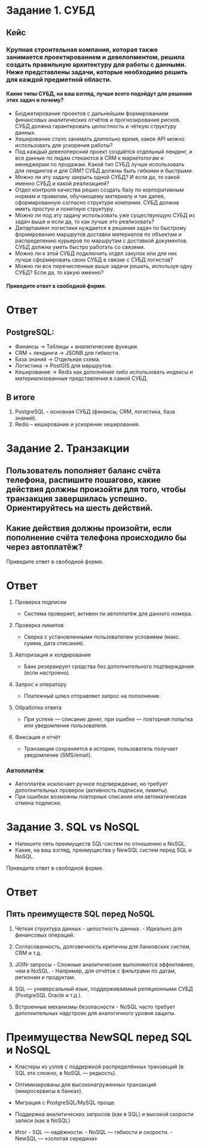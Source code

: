# Задание 1. СУБД
## Кейс
### Крупная строительная компания, которая также занимается проектированием и девелопментом, решила создать правильную архитектуру для работы с данными. Ниже представлены задачи, которые необходимо решить для каждой предметной области.

#### Какие типы СУБД, на ваш взгляд, лучше всего подойдут для решения этих задач и почему?

* Бюджетирование проектов с дальнейшим формированием финансовых аналитических отчётов и прогнозирования рисков. СУБД должна гарантировать целостность и чёткую структуру данных.
* Хеширование стало занимать длительно время, какое API можно использовать для ускорения работы?
* Под каждый девелоперский проект создаётся отдельный лендинг, и все данные по лидам стекаются в CRM к маркетологам и менеджерам по продажам. Какой тип СУБД лучше использовать для лендингов и для CRM? СУБД должны быть гибкими и быстрыми.
* Можно ли эту задачу закрыть одной СУБД? И если да, то какой именно СУБД и какой реализацией?
* Отдел контроля качества решил создать базу по корпоративным нормам и правилам, обучающему материалу и так далее, сформированную согласно структуре компании. СУБД должна иметь простую и понятную структуру.
* Можно ли под эту задачу использовать уже существующую СУБД из задач выше и если да, то как лучше это реализовать?
* Департамент логистики нуждается в решении задач по быстрому формированию маршрутов доставки материалов по объектам и распределению курьеров по маршрутам с доставкой документов. СУБД должна уметь быстро работать со связями.
* Можно ли к этой СУБД подключить отдел закупок или для них лучше сформировать свою СУБД в связке с СУБД логистов?
* Можно ли все перечисленные выше задачи решить, используя одну СУБД? Если да, то какую именно?

#### Приведите ответ в свободной форме.

# Ответ
## PostgreSQL:

* Финансы → Таблицы + аналитические функции.
* CRM + лендинги → JSONB для гибкости.
* База знаний → Отдельная схема.
* Логистика → PostGIS для маршрутов.
* Кеширование → Redis как дополнение либо использовать индексы и материализованные представления в самой СУБД.

## В итоге
1. PostgreSQL – основная СУБД (финансы, CRM, логистика, база знаний).
2. Redis – кеширование и ускорение хеширования.

# Задание 2. Транзакции
##  Пользователь пополняет баланс счёта телефона, распишите пошагово, какие действия должны произойти для того, чтобы транзакция завершилась успешно. Ориентируйтесь на шесть действий.

## Какие действия должны произойти, если пополнение счёта телефона происходило бы через автоплатёж?
Приведите ответ в свободной форме.

# Ответ
1. Проверка подписки
    - Система проверяет, активен ли автоплатёж для данного номера.

2. Проверка лимитов
    - Сверка с установленными пользователем условиями (макс. сумма, дата списания).

3. Авторизация и холдирование
    - Банк резервирует средства без дополнительного подтверждения (если настроено).

4. Запрос к оператору
    - Платежный шлюз отправляет запрос на пополнение.

5. Обработка ответа
    - При успехе — списание денег, при ошибке — повторная попытка или уведомление пользователя.

6. Фиксация и отчёт
    - Транзакция сохраняется в истории, пользователь получает уведомление (SMS/email).

### Автоплатёж

* Автоплатёж исключает ручное подтверждение, но требует дополнительных проверок (активность подписки, лимиты).
* При ошибках возможны повторные списания или автоматическая отмена подписки.

# Задание 3. SQL vs NoSQL

* Напишите пять преимуществ SQL-систем по отношению к NoSQL.
* Какие, на ваш взгляд, преимущества у NewSQL систем перед SQL и NoSQL.

Приведите ответ в свободной форме.

# Ответ
## Пять преимуществ SQL перед NoSQL
1. Чёткая структура данных
        - целостность данных.
        - Идеально для финансовых операций. 
2. Cогласованность, долговечность критичны для банковских систем, CRM и т.д.
3. JOIN-запросы
        - Сложные аналитические выполняются эффективнее, чем в NoSQL.
        - Например, для отчётов с фильтрами по датам, регионам и продуктам.

4. SQL — универсальный язык, поддерживаемый реляционными СУБД (PostgreSQL Oracle и т.д ).
5. Встроенные механизмы безопасности
        - NoSQL часто требует дополнительных надстроек для аналогичного уровня защиты.

# Преимущества NewSQL перед SQL и NoSQL 
* Кластеры из узлов с поддержкой распределённых транзакций (в SQL это сложно, в NoSQL — редкость).
* Оптимизированы для высоконагруженных транзакций (микросервисы в банках).
* Миграция с PostgreSQL/MySQL проще.
* Поддержка аналитических запросов (как в SQL) и высокой скорости записи (как в NoSQL)

* Итог
        - SQL — надёжности.
        - NoSQL — гибкости и скорости.
        - NewSQL — «золотая середина»

